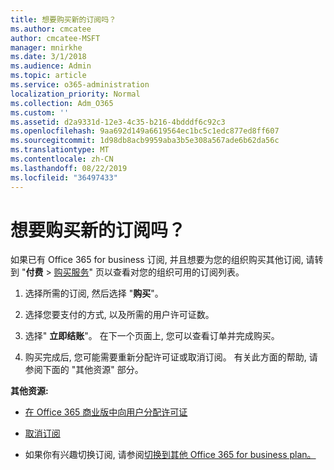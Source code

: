 ```yaml
---
title: 想要购买新的订阅吗？
ms.author: cmcatee
author: cmcatee-MSFT
manager: mnirkhe
ms.date: 3/1/2018
ms.audience: Admin
ms.topic: article
ms.service: o365-administration
localization_priority: Normal
ms.collection: Adm_O365
ms.custom: ''
ms.assetid: d2a9331d-12e3-4c35-b216-4bdddf6c92c3
ms.openlocfilehash: 9aa692d149a6619564ec1bc5c1edc877ed8ff607
ms.sourcegitcommit: 1d98db8acb9959aba3b5e308a567ade6b62da56c
ms.translationtype: MT
ms.contentlocale: zh-CN
ms.lasthandoff: 08/22/2019
ms.locfileid: "36497433"
---
```

# <a name="looking-to-buy-a-new-subscription"></a>想要购买新的订阅吗？

如果已有 Office 365 for business 订阅, 并且想要为您的组织购买其他订阅, 请转到 "**付费** \> [购买服务](https://go.microsoft.com/fwlink/p/?linkid=868433)" 页以查看对您的组织可用的订阅列表。
 
1. 选择所需的订阅, 然后选择 "**购买**"。

2. 选择您要支付的方式, 以及所需的用户许可证数。

3. 选择" **立即结账**"。 在下一个页面上, 您可以查看订单并完成购买。

4. 购买完成后, 您可能需要重新分配许可证或取消订阅。 有关此方面的帮助, 请参阅下面的 "其他资源" 部分。

 **其他资源:**
  
- [在 Office 365 商业版中向用户分配许可证](https://docs.microsoft.com/office365/admin/subscriptions-and-billing/assign-licenses-to-users)
    
- [取消订阅](https://docs.microsoft.com/office365/admin/subscriptions-and-billing/cancel-your-subscription)
    
- 如果你有兴趣切换订阅, 请参阅[切换到其他 Office 365 for business plan。](https://docs.microsoft.com/office365/admin/subscriptions-and-billing/switch-to-a-different-plan)